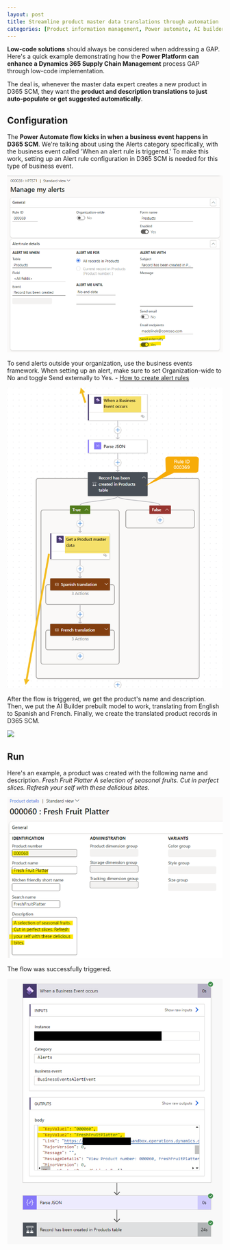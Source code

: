 ```yaml
---
layout: post
title: Streamline product master data translations through automation
categories: [Product information management, Power automate, AI builder]
---
```

**Low-code solutions** should always be considered when addressing a GAP. Here's a quick example demonstrating how the **Power Platform can enhance a Dynamics 365 Supply Chain Management** process GAP through low-code implementation.

The deal is, whenever the master data expert creates a new product in D365 SCM, they want the **product and description translations to just auto-populate or get suggested automatically**.

## Configuration

The **Power Automate flow kicks in when a business event happens in D365 SCM**. We're talking about using the Alerts category specifically, with the business event called 'When an alert rule is triggered.' To make this work, setting up an Alert rule configuration in D365 SCM is needed for this type of business event.

![](/images/streamline-product-master-data-translations-through-automation/alerts.png)

To send alerts outside your organization, use the business events framework. When setting up an alert, make sure to set Organization-wide to No and toggle Send externally to Yes. - [How to create alert rules](https://learn.microsoft.com/en-us/dynamics365/fin-ops-core/fin-ops/get-started/create-alerts)

![](/images/streamline-product-master-data-translations-through-automation/flow.png)

After the flow is triggered, we get the product's name and description. Then, we put the AI Builder prebuilt model to work, translating from English to Spanish and French. Finally, we create the translated product records in D365 SCM.

![](/images/streamline-product-master-data-translations-through-automation/flow2.png)

## Run

Here's an example, a product was created with the following name and description.
_Fresh Fruit Platter_
_A selection of seasonal fruits. Cut in perfect slices. Refresh your self with these delicious bites._

![](/images/streamline-product-master-data-translations-through-automation/product.png)

The flow was successfully triggered.

![](/images/streamline-product-master-data-translations-through-automation/run1.png)